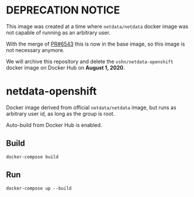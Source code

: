 # DEPRECATION NOTICE

This image was created at a time where `netdata/netdata` docker image was
not capable of running as an arbitrary user.

With the merge of [PR#6543](https://github.com/netdata/netdata/pull/6543)
this is now in the base image, so this image is not necessary anymore.

We will archive this repository and delete the `vshn/netdata-openshift`
docker image on Docker Hub on **August 1, 2020**.

# netdata-openshift

Docker image derived from official `netdata/netdata` image, but runs as
arbitrary user id, as long as the group is root.

Auto-build from Docker Hub is enabled.

## Build

    docker-compose build

## Run

    docker-compose up --build
